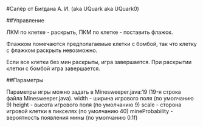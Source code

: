 #Сапёр от Бигдана А. И. (aka UQuark aka UQuark0)

##Управление

ЛКМ по клетке - раскрыть, ПКМ по клетке - поставить флажок.

Флажком помечаются предполагаемые клетки с бомбой, так что клетку с флажком раскрыть невозможно.

Если все клетки без мин раскрыты, игра завершается. При раскрытии клетки с бомбой игра завершается.

##Параметры

Параметры игры можно задать в Minesweeper.java:19 (19-я строка файла Minesweeper.java).
width - ширина игрового поля (по умолчанию 9)
height - высота игрового поля (по умолчанию 9)
scale - сторона игровой клетки в пикселях (по умолчанию 40)
mineProbability - вероятность появления мины (по умолчанию 0.1f)